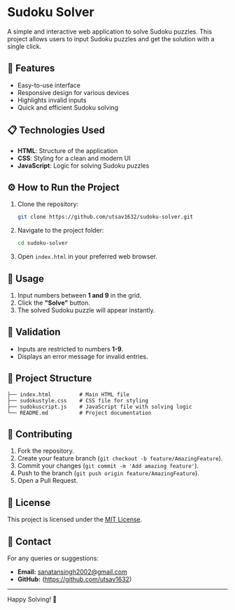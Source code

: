 # Sudoku Solver

A simple and interactive web application to solve Sudoku puzzles. This project allows users to input Sudoku puzzles and get the solution with a single click.

## 🚀 Features

- Easy-to-use interface
- Responsive design for various devices
- Highlights invalid inputs
- Quick and efficient Sudoku solving

## 📋 Technologies Used

- **HTML**: Structure of the application
- **CSS**: Styling for a clean and modern UI
- **JavaScript**: Logic for solving Sudoku puzzles

## ⚙️ How to Run the Project

1. Clone the repository:
   ```bash
   git clone https://github.com/utsav1632/sudoku-solver.git
   ```
2. Navigate to the project folder:
   ```bash
   cd sudoku-solver
   ```
3. Open `index.html` in your preferred web browser.

## 🧩 Usage

1. Input numbers between **1 and 9** in the grid.
2. Click the **"Solve"** button.
3. The solved Sudoku puzzle will appear instantly.

## 🚨 Validation

- Inputs are restricted to numbers **1-9**.
- Displays an error message for invalid entries.

## 📁 Project Structure

```
├── index.html         # Main HTML file
├── sudokustyle.css    # CSS file for styling
├── sudokuscript.js    # JavaScript file with solving logic
└── README.md          # Project documentation
```

## 🤝 Contributing

1. Fork the repository.
2. Create your feature branch (`git checkout -b feature/AmazingFeature`).
3. Commit your changes (`git commit -m 'Add amazing feature'`).
4. Push to the branch (`git push origin feature/AmazingFeature`).
5. Open a Pull Request.

## 📜 License

This project is licensed under the [MIT License](LICENSE).

## 📧 Contact

For any queries or suggestions:
- **Email:** sanatansingh2002@gmail.com
- **GitHub:** (https://github.com/utsav1632)

---

Happy Solving! 🧩

